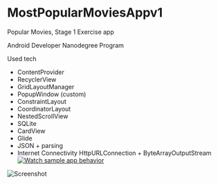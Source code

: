 # MostPopularMoviesAppv1

Popular Movies, Stage 1 Exercise app

Android Developer Nanodegree Program

Used tech
- ContentProvider
- RecyclerView 
- GridLayoutManager
- PopupWindow (custom)
- ConstraintLayout
- CoordinatorLayout
- NestedScrollView
- SQLite
- CardView
- Glide
- JSON + parsing
- Internet Connectivity HttpURLConnection + ByteArrayOutputStream
[![Watch sample app behavior](https://raw.github.com/GabLeRoux/WebMole/master/ressources/WebMole_Youtube_Video.png)](https://github.com/SerggioC/MostPopularMoviesAppv1/blob/master/most%20popular%20movies.mp4)

![Screenshot](https://github.com/SerggioC/MostPopularMoviesAppv1/blob/master/Screenshot_20180228-170051.png?raw=true "Screenshot")

